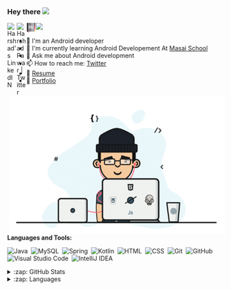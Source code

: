 ### Hey there <img src="https://media.giphy.com/media/hvRJCLFzcasrR4ia7z/giphy.gif" width="25px">

<a href="https://www.linkedin.com/in/harshad-pawar5/">
  <img align="left" alt="Harshad's LinkedIN" width="22px" src="https://raw.githubusercontent.com/peterthehan/peterthehan/master/assets/linkedin.svg" />
</a>
<a href="https://twitter.com/Harshad46965980">
  <img align="left" alt="Harshad Pawar | Twitter" width="22px" src="https://raw.githubusercontent.com/peterthehan/peterthehan/master/assets/twitter.svg" />
</a>
<a href="https://spartanharshad.github.io/">
  <img align="left" alt="Harshad Pawar" width="22px" src="https://github.com/SpartanHarshad/SpartanHarshad/blob/main/portfolio.svg" />
</a>



![](https://visitor-badge.glitch.me/badge?page_id=SpartanHarshad.SpartanHarshad)

+ 🔭 I'm an Android developer
+ 🌱 I'm currently learning Android Developement At [Masai School](https://www.masaischool.com/)
+ 💬 Ask me about Android development
+ 📫 How to reach me: [Twitter](https://twitter.com/Harshad46965980)
+ 📝 [Resume](https://drive.google.com/file/d/1kbrQzvitCFDCiqs_nXVNtXXOWtHVTd8K/view)
+ 📝 [Portfolio](https://spartanharshad.github.io/)

<img align="right" alt="GIF" src="https://github.com/SpartanHarshad/SpartanHarshad/blob/main/working.gif?raw=true" width="500" height="320" />





**Languages and Tools:**  


![Java](https://img.shields.io/badge/-Java-05122A?style=flat&logo=Java&logoColor=FFA518)&nbsp;
![MySQL](https://img.shields.io/badge/-MySQL-05122A?style=flat&logo=mysql&logoColor=FFFFFF)&nbsp;
![Spring](https://img.shields.io/badge/-Spring-05122A?style=flat&logo=Spring&logoColor=48ff00)&nbsp;
![Kotlin](https://img.shields.io/badge/-Kotlin-05122A?style=flat&logo=Kotlin&logoColor=FFA518)&nbsp;
![HTML](https://img.shields.io/badge/-HTML-05122A?style=flat&logo=HTML5)&nbsp;
![CSS](https://img.shields.io/badge/-CSS-05122A?style=flat&logo=CSS3)&nbsp;
![Git](https://img.shields.io/badge/-Git-05122A?style=flat&logo=git)&nbsp;
![GitHub](https://img.shields.io/badge/-GitHub-05122A?style=flat&logo=github)&nbsp;
![Visual Studio Code](https://img.shields.io/badge/-Visual%20Studio%20Code-05122A?style=flat&logo=visual-studio-code&logoColor=007ACC)&nbsp;
![IntelliJ IDEA](https://img.shields.io/badge/-IntelliJ-05122A?style=flat&logo=intelliJ-ide&logoColor=2C2255)



<details>
  <summary>:zap: GitHub Stats</summary>
  <img align="left" alt="GitHub Stats" src="https://github-readme-stats.vercel.app/api?username=SpartanHarshad&theme=flag-india&show_icons=true&count_private=true&include_all_commits=true&hide_border=true" />
</details>



<details>
  <summary>:zap: Languages</summary>
  <img align="left" alt="GitHub Language Stats" src="https://github-readme-stats.vercel.app/api/top-langs/?username=SpartanHarshad&layout=compact&theme=flag-india&show_icons=true&count_private=true&include_all_commits=true&hide_border=true"" />
</details>

<!--![Harshad's github activity graph](https://activity-graph.herokuapp.com/graph?username=SpartanHarshad&theme=react-dark)
[![Harshad's github activity graph](https://activity-graph.herokuapp.com/graph?username=SpartanHarshad&theme=react-dark)](https://github.com/spartanharshad/github-readme-activity-graph)

<!--![GitHub Activity Graph](https://activity-graph.herokuapp.com/graph?username=SpartanHarshad&bg_color=000000&color=4fff67&line=4fff67&point=ffffff&area=true&hide_border=true)--> 

